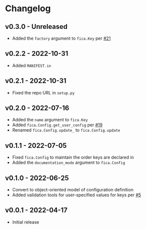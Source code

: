 # Changelog

## v0.3.0 - Unreleased

* Added the `factory` argument to `fica.Key` per [#21](https://github.com/chrispyles/fica/issues/21)

## v0.2.2 - 2022-10-31

* Added `MANIFEST.in`

## v0.2.1 - 2022-10-31

* Fixed the repo URL in `setup.py`

## v0.2.0 - 2022-07-16

* Added the `name` argument to `fica.Key`
* Added `fica.Config.get_user_config` per [#19](https://github.com/chrispyles/fica/issues/19)
* Renamed `fica.Config.update_` to `fica.Config.update`

## v0.1.1 - 2022-07-05

* Fixed `fica.Config` to maintain the order keys are declared in
* Added the `documentation_mode` argument to `fica.Config`

## v0.1.0 - 2022-06-25

* Convert to object-oriented model of configuration definition
* Added validation tools for user-specified values for keys per [#5](https://github.com/chrispyles/fica/issues/5)

## v0.0.1 - 2022-04-17

* Initial release
